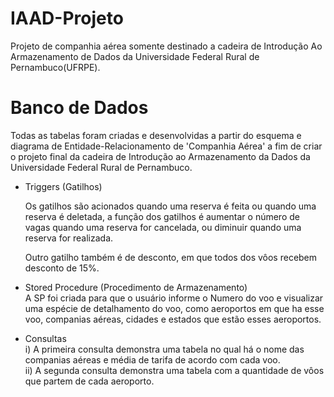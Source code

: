 # IAAD-Projeto
Projeto de companhia aérea somente destinado a cadeira de Introdução Ao Armazenamento de Dados da Universidade Federal Rural de Pernambuco(UFRPE).

# Banco de Dados
Todas as tabelas foram criadas e desenvolvidas a partir do esquema e diagrama de Entidade-Relacionamento de 'Companhia Aérea' a fim de criar o projeto final da cadeira de Introdução ao Armazenamento da Dados da Universidade Federal Rural de Pernambuco. 
<br>
- Triggers (Gatilhos)<br>

    Os gatilhos são acionados quando uma reserva é feita ou quando uma reserva é deletada, a função dos gatilhos é aumentar o número de vagas quando uma reserva for cancelada, ou diminuir quando uma reserva for realizada. 

    Outro gatilho também é de desconto, em que todos dos vôos recebem desconto de 15%. 

- Stored Procedure (Procedimento de Armazenamento)<br>
   A SP foi criada para que o usuário informe o Numero do voo e visualizar uma espécie de detalhamento do voo, como aeroportos em que ha esse voo, companias aéreas, cidades e estados que estão esses aeroportos. 

- Consultas <br>
i) A primeira consulta demonstra uma tabela no qual há o nome das companias aéreas e média de tarifa de acordo com cada voo. <br>
ii) A segunda consulta demonstra uma tabela com a quantidade de vôos que partem de cada aeroporto. 
